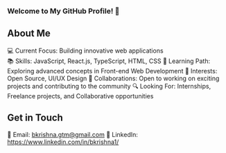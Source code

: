 ### Welcome to My GitHub Profile! 👋

## About Me
💻 Current Focus: Building innovative web applications</br>
📚 Skills: JavaScript, React.js, TypeScript, HTML, CSS
🌱 Learning Path: Exploring advanced concepts in Front-end Web Development
🌟 Interests: Open Source, UI/UX Design
🤝 Collaborations: Open to working on exciting projects and contributing to the community
🔍 Looking For: Internships, Freelance projects, and Collaborative opportunities

## Get in Touch
📧 Email: bkrishna.gtm@gmail.com
💼 LinkedIn: https://www.linkedin.com/in/bkrishna1/

